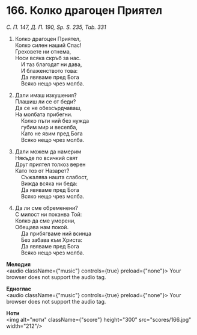 # 166. Колко драгоцен Приятел  

*С. П. 147, Д. П. 190, Sp. S. 235, Tab. 331*  

1. Колко драгоцен Приятел,  
Колко силен наший Спас!  
Греховете ни отнема,  
Носи всяка скръб за нас.  
    И таз благодат ни дава,  
    И блаженството това:  
    Да явяваме пред Бога  
    Всяко нещо чрез молба.  

2. Дали имаш изкушения?  
Плашиш ли се от беди?  
Да се не обезсърдчаваш,  
На молбата прибегни.  
    Колко пъти ний без нужда  
    губим мир и веселба,  
    Като не явим пред Бога  
    Всяко нещо чрез молба.  

3. Дали можем да намерим  
Някъде по всичкий свят  
Друг приятел толкоз верен  
Като тоз от Назарет?  
    Съжалява нашта слабост,  
    Вижда всяка ни беда:  
    Да явяваме пред Бога  
    Всяко нещо чрез молба.  

4. Да ли сме обременени?  
С милост ни поканва Той:  
Колко да сме уморени,  
Обещава нам покой.  
    Да прибягваме ний всинца  
    Без забава към Христа:  
    Да явяваме пред Бога  
    Всяко нещо чрез молба.  

__Мелодия__  
<audio className={"music"} controls={true} preload={"none"}><source src="mp3/166.mp3" type="audio/mpeg"/>
Your browser does not support the audio tag.
</audio>  

__Едноглас__  
<audio className={"music"} controls={true} preload={"none"}><source src="transp/166.mp3" type="audio/mpeg"/>
Your browser does not support the audio tag.
</audio>  

__Ноти__  
<img alt="ноти" className={"score"} height="300" src="scores/166.jpg" width="212"/>
